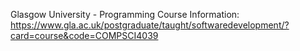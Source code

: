 Glasgow University - Programming Course Information:
https://www.gla.ac.uk/postgraduate/taught/softwaredevelopment/?card=course&code=COMPSCI4039
